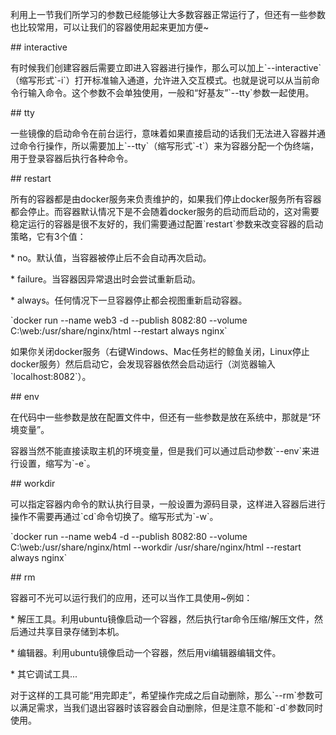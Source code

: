 利用上一节我们所学习的参数已经能够让大多数容器正常运行了，但还有一些参数也比较常用，可以让我们的容器使用起来更加方便~



\#\# interactive

有时候我们创建容器后需要立即进入容器进行操作，那么可以加上\`--interactive\`（缩写形式\`-i\`）打开标准输入通道，允许进入交互模式。也就是说可以从当前命令行输入命令。这个参数不会单独使用，一般和“好基友”\`--tty\`参数一起使用。



\#\# tty

一些镜像的启动命令在前台运行，意味着如果直接启动的话我们无法进入容器并通过命令行操作，所以需要加上\`--tty\`（缩写形式\`-t\`）来为容器分配一个伪终端，用于登录容器后执行各种命令。



\#\# restart

所有的容器都是由docker服务来负责维护的，如果我们停止docker服务所有容器都会停止。而容器默认情况下是不会随着docker服务的启动而启动的，这对需要稳定运行的容器是很不友好的，我们需要通过配置\`restart\`参数来改变容器的启动策略，它有3个值：

\* no。默认值，当容器被停止后不会自动再次启动。

\* failure。当容器因异常退出时会尝试重新启动。

\* always。任何情况下一旦容器停止都会视图重新启动容器。



\`docker run --name web3 -d --publish 8082:80 --volume C:\web:/usr/share/nginx/html --restart always nginx\`



如果你关闭docker服务（右键Windows、Mac任务栏的鲸鱼关闭，Linux停止docker服务）然后启动它，会发现容器依然会启动运行（浏览器输入\`localhost:8082\`）。



\#\# env

在代码中一些参数是放在配置文件中，但还有一些参数是放在系统中，那就是“环境变量”。

容器当然不能直接读取主机的环境变量，但是我们可以通过启动参数\`--env\`来进行设置，缩写为\`-e\`。



\#\# workdir

可以指定容器内命令的默认执行目录，一般设置为源码目录，这样进入容器后进行操作不需要再通过\`cd\`命令切换了。缩写形式为\`-w\`。



\`docker run --name web4 -d --publish 8082:80 --volume C:\web:/usr/share/nginx/html --workdir /usr/share/nginx/html --restart always nginx\`



\#\# rm

容器可不光可以运行我们的应用，还可以当作工具使用~例如：

\* 解压工具。利用ubuntu镜像启动一个容器，然后执行tar命令压缩/解压文件，然后通过共享目录存储到本机。

\* 编辑器。利用ubuntu镜像启动一个容器，然后用vi编辑器编辑文件。

\* 其它调试工具...

对于这样的工具可能“用完即走”，希望操作完成之后自动删除，那么\`--rm\`参数可以满足需求，当我们退出容器时该容器会自动删除，但是注意不能和\`-d\`参数同时使用。



